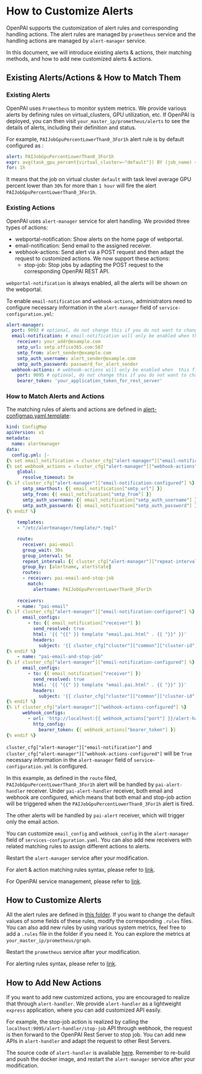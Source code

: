 # How to Customize Alerts

OpenPAI supports the customization of alert rules and corresponding handling actions.
The alert rules are managed by `prometheus` service and the handling actions are managed by `alert-manager` service.

In this document, we will introduce existing alerts & actions, their matching methods, and how to add new customized alerts & actions.

## Existing Alerts/Actions & How to Match Them 

### Existing Alerts

OpenPAI uses `Prometheus` to monitor system metrics.
We provide various alerts by defining rules on virtual_clusters, GPU utilization, etc.
If OpenPAI is deployed, you can then visit `your_master_ip/prometheus/alerts` to see the details of alerts, including their definition and status.

For example, `PAIJobGpuPercentLowerThan0_3For1h` alert rule is by default configured as :

``` yaml
alert: PAIJobGpuPercentLowerThan0_3For1h
expr: avg(task_gpu_percent{virtual_cluster=~"default"}) BY (job_name) < 0.3
for: 1h
```

It means that the job on virtual cluster `default` with task level average GPU percent lower than `30%` for more than `1 hour` will fire the alert `PAIJobGpuPercentLowerThan0_3For1h`.

### Existing Actions

OpenPAI uses `alert-manager` service for alert handling. We provided three types of actions: 

* webportal-notification: Show alerts on the home page of webportal.
* email-notification: Send email to the assigned receiver.
* webhook-actions: Send alert via a POST request and then adapt the request to customized actions. We now support these actions:
    - stop-job: Stop jobs by adapting the POST request to the corresponding OpenPAI REST API.

`webportal-notification` is always enabled, all the alerts will be shown on the webportal.

To enable `email-notification` and `webhook-actions`, administrators need to configure necessary information in the `alert-manager` field of `service-configuration.yml`: 

```yaml
alert-manager:
  port: 9093 # optional, do not change this if you do not want to change the port alert-manager is listening on
  email-notification: # email-notification will only be enabled when this field is not empty
    receiver: your_addr@example.com
    smtp_url: smtp.office365.com:587
    smtp_from: alert_sender@example.com
    smtp_auth_username: alert_sender@example.com
    smtp_auth_password: password_for_alert_sender
  webhook-actions: # webhook-actions will only be enabled when  this field is not empty
    port: 9095 # optional, do not change this if you do not want to change the port alert-handler is listening on
    bearer_token: 'your_application_token_for_rest_server'
```

### How to Match Alerts and Actions

The matching rules of alerts and actions are defined in [alert-configmap.yaml.template](https://github.com/microsoft/pai/blob/master/src/alert-manager/deploy/alert-configmap.yaml.template):

``` yaml
kind: ConfigMap
apiVersion: v1
metadata:
  name: alertmanager
data:
  config.yml: |-
{% set email_notification = cluster_cfg["alert-manager"]["email-notification"] %}
{% set webhook_actions = cluster_cfg["alert-manager"]["webhook-actions"] %}
    global:
      resolve_timeout: 5m
{% if cluster_cfg["alert-manager"]["email-notification-configured"] %}
      smtp_smarthost: {{ email_notification["smtp_url"] }}
      smtp_from: {{ email_notification["smtp_from"] }}
      smtp_auth_username: {{ email_notification["smtp_auth_username"] }}
      smtp_auth_password: {{ email_notification["smtp_auth_password"] }}
{% endif %}
    
    templates:
    - "/etc/alertmanager/template/*.tmpl"

    route:
      receiver: pai-email
      group_wait: 30s
      group_interval: 5m
      repeat_interval: {{ cluster_cfg["alert-manager"]["repeat-interval"] }}
      group_by: [alertname, alertstate]
      routes:
      - receiver: pai-email-and-stop-job
        match: 
          alertname: PAIJobGpuPercentLowerThan0_3For1h
    
    receivers:
    - name: "pai-email"
{% if cluster_cfg["alert-manager"]["email-notification-configured"] %}
      email_configs:
        - to: {{ email_notification["receiver"] }}
          send_resolved: true
          html: '{{ "{{" }} template "email.pai.html" . {{ "}}" }}'
          headers:
            subject: '{{ cluster_cfg["cluster"]["common"]["cluster-id"] }}: {{ "{{" }} template "__subject" . {{ "}}" }}'
{% endif %}
    - name: "pai-email-and-stop-job"
{% if cluster_cfg["alert-manager"]["email-notification-configured"] %}
      email_configs:
        - to: {{ email_notification["receiver"] }}
          send_resolved: true
          html: '{{ "{{" }} template "email.pai.html" . {{ "}}" }}'
          headers:
            subject: '{{ cluster_cfg["cluster"]["common"]["cluster-id"] }}: {{ "{{" }} template "__subject" . {{ "}}" }}'
{% endif %}
{% if cluster_cfg["alert-manager"]["webhook-actions-configured"] %}
      webhook_configs:
        - url: 'http://localhost:{{ webhook_actions["port"] }}/alert-handler/stop-job'
          http_config:
            bearer_token: {{ webhook_actions["bearer_token"] }}
{% endif %}

```

`cluster_cfg["alert-manager"]["email-notification"]` and `cluster_cfg["alert-manager"]["webhook-actions-configured"]`
will be `True` necessary information in the `alert-manager` field of `service-configuration.yml` is configured.

In this example, as defined in the `route` filed, `PAIJobGpuPercentLowerThan0_3For1h` alert will be handled by `pai-alert-handler` receiver. Under `pai-alert-handler` receiver, both email and webhook are configured, which means that both email and stop-job action will be triggered when the `PAIJobGpuPercentLowerThan0_3For1h` alert is fired.

The other alerts will be handled by `pai-alert` receiver, which will trigger only the email action.

You can customize `email_config` and `webhook_config` in the `alert-manager` field of `services-configuration.yaml`. 
You can also add new receivers with related matching rules to assign different actions to alerts.

Restart the `alert-manager` service after your modification.

For alert & action matching rules syntax, please refer to [link](https://prometheus.io/docs/alerting/latest/configuration/).

For OpenPAI service management, please refer to [link](https://github.com/microsoft/pai/blob/master/docs/manual/cluster-admin/basic-management-operations.md).

## How to Customize Alerts

All the alert rules are defined in [this folder](https://github.com/microsoft/pai/blob/master/src/prometheus/deploy/alerting).
If you want to change the default values of some fields of these rules, modify the corresponding `.rules` files.
You can also add new rules by using various system metrics, feel free to add a `.rules` file in the folder if you need it. You can explore the metrics at `your_master_ip/prometheus/graph`.

Restart the `prometheus` service after your modification. 

For alerting rules syntax, please refer to [link](https://prometheus.io/docs/prometheus/latest/configuration/alerting_rules/).

## How to Add New Actions

If you want to add new customized actions, you are encouraged to realize that through `alert-handler`.
We provide `alert-handler` as a lightweight `express` application, where you can add customized API easily.

For example, the stop-job action is realized by calling the `localhost:9095/alert-handler/stop-job` API through webhook, the request is then forward to the OpenPAI Rest Server to stop job. You can add new APIs in `alert-handler` and adapt the request to other Rest Servers.

The source code of `alert-handler` is available [here](https://github.com/microsoft/pai/blob/master/src/alert-manager/src).
Remember to re-build and push the docker image, and restart the `alert-manager` service after your modification.
